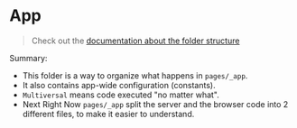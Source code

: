 App
===

> Check out the [documentation about the folder structure](../README.md#app-folder)

Summary:
- This folder is a way to organize what happens in `pages/_app`.
- It also contains app-wide configuration (constants).
- `Multiversal` means code executed "no matter what".
- Next Right Now `pages/_app` split the server and the browser code into 2 different files, to make it easier to understand.
